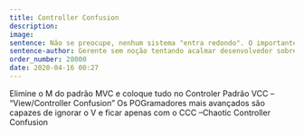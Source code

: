 ```yaml
---
title: Controller Confusion
description: 
image: 
sentence: Não se preocupe, nenhum sistema "entra redondo". O importante agora é entrar em produção, depois consertamos os erros! 
sentence-author: Gerente sem noção tentando acalmar desenvolvedor sobre projeto MOG com prazo estourado.
order_number: 28000
date: 2020-04-16 00:27
---
```

Elimine o M do padrão MVC e coloque tudo no Controler
Padrão VCC – “View/Controller Confusion”
Os POGramadores mais avançados são capazes de ignorar o V e ficar apenas com o CCC –Chaotic Controller Confusion